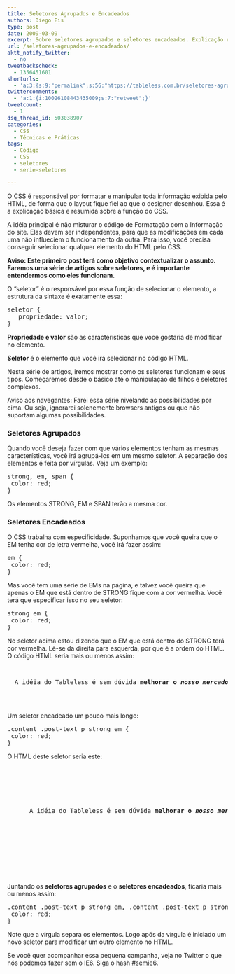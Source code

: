 ```yaml
---
title: Seletores Agrupados e Encadeados
authors: Diego Eis
type: post
date: 2009-03-09
excerpt: Sobre seletores agrupados e seletores encadeados. Explicação rápida e básica.
url: /seletores-agrupados-e-encadeados/
aktt_notify_twitter:
  - no
tweetbackscheck:
  - 1356451601
shorturls:
  - 'a:3:{s:9:"permalink";s:56:"https://tableless.com.br/seletores-agrupados-e-encadeados";s:7:"tinyurl";s:26:"https://tinyurl.com/3bxmxho";s:4:"isgd";s:19:"https://is.gd/8gcuc0";}'
twittercomments:
  - 'a:1:{i:10026108443435009;s:7:"retweet";}'
tweetcount:
  - 1
dsq_thread_id: 503038907
categories:
  - CSS
  - Técnicas e Práticas
tags:
  - Código
  - CSS
  - seletores
  - serie-seletores

---
```

O CSS é responsável por formatar e manipular toda informação exibida pelo HTML, de forma que o layout fique fiel ao que o designer desenhou. Essa é a explicação básica e resumida sobre a função do CSS.

A idéia principal é não misturar o código de Formatação com a Informação do site.<!--more--> Elas devem ser independentes, para que as modificações em cada uma não influeciem o funcionamento da outra. Para isso, você precisa conseguir selecionar qualquer elemento do HTML pelo CSS.

**Aviso: Este primeiro post terá como objetivo contextualizar o assunto. Faremos uma série de artigos sobre seletores, e é importante entendermos como eles funcionam.**

O &#8220;seletor&#8221; é o responsável por essa função de selecionar o elemento, a estrutura da sintaxe é exatamente essa:

<pre lang="CSS" line="1">seletor {
   propriedade: valor;
}
</pre>

**Propriedade e valor** são as características que você gostaria de modificar no elemento.
  
**Seletor** é o elemento que você irá selecionar no código HTML.

Nesta série de artigos, iremos mostrar como os seletores funcionam e seus tipos. Começaremos desde o básico até o manipulação de filhos e seletores complexos. 

Aviso aos navegantes: Farei essa série nivelando as possibilidades por cima. Ou seja, ignorarei solenemente browsers antigos ou que não suportam algumas possibilidades.

### Seletores Agrupados

Quando você deseja fazer com que vários elementos tenham as mesmas características, você irá agrupá-los em um mesmo seletor. A separação dos elementos é feita por vírgulas. Veja um exemplo:

<pre lang="CSS" line="1">strong, em, span {
 color: red;
}
</pre>

Os elementos STRONG, EM e SPAN terão a mesma cor.

### Seletores Encadeados

O CSS trabalha com especificidade. Suponhamos que você queira que o EM tenha cor de letra vermelha, você irá fazer assim:

<pre lang="CSS" line="1">em {
 color: red;
}
</pre>

Mas você tem uma série de EMs na página, e talvez você queira que apenas o EM que está dentro de STRONG fique com a cor vermelha. Você terá que especificar isso no seu seletor:

<pre lang="CSS" line="1">strong em {
 color: red;
}
</pre>

No seletor acima estou dizendo que o EM que está dentro do STRONG terá cor vermelha. Lê-se da direita para esquerda, por que é a ordem do HTML. O código HTML seria mais ou menos assim:

<pre lang="html" line="1"><p>
  A idéia do Tableless é sem dúvida <strong>melhorar o <em>nosso mercado</em></strong>. 
  
</p>
</pre>

Um seletor encadeado um pouco mais longo:

<pre lang="CSS" line="1">.content .post-text p strong em {
 color: red;
}
</pre>

O HTML deste seletor seria este:

<pre lang="html" line="1"><div class="content">
  <div class="post-text">
    <p>
      A idéia do Tableless é sem dúvida <strong>melhorar o <em>nosso mercado</em></strong>. 
      		
    </p>
    	
  </div>
  
</div>
</pre>

Juntando os **seletores agrupados** e o **seletores encadeados**, ficaria mais ou menos assim:

<pre lang="CSS" line="1">.content .post-text p strong em, .content .post-text p strong a {
 color: red;
}
</pre>

Note que a vírgula separa os elementos. Logo após da vírgula é iniciado um novo seletor para modificar um outro elemento no HTML.

Se você quer acompanhar essa pequena campanha, veja no Twitter o que nós podemos fazer sem o IE6. Siga o hash [#semie6][1].

 [1]: https://search.twitter.com/search?q=%23semie6